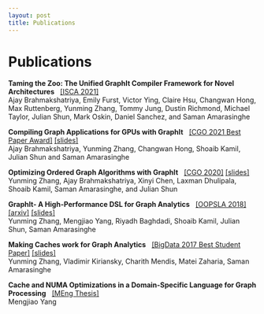 ```yaml
---
layout: post
title: Publications 
---
```

Publications
============

**Taming the Zoo: The Unified GraphIt Compiler Framework for Novel Architectures** &nbsp; [[ISCA 2021]]({{site.data.papers.ugf.link}}) <br/>
Ajay Brahmakshatriya, Emily Furst, Victor Ying, Claire Hsu, Changwan Hong, Max Ruttenberg, Yunming Zhang, Tommy Jung, Dustin Richmond, Michael Taylor, Julian Shun, Mark Oskin, Daniel Sanchez, and Saman Amarasinghe

**Compiling Graph Applications for GPUs with GraphIt** &nbsp; [[CGO 2021 Best Paper Award]]({{site.data.papers.g2.link}}) [[slides]]({{site.data.papers.g2.slides}})<br/>
Ajay Brahmakshatriya, Yunming Zhang, Changwan Hong, Shoaib Kamil, Julian Shun and Saman Amarasinghe

**Optimizing Ordered Graph Algorithms with GraphIt** &nbsp; [[CGO 2020]]({{site.data.papers.og.link}}) [[slides]]({{site.data.papers.og.slides}})<br/>
Yunming Zhang, Ajay Brahmakshatriya, Xinyi Chen, Laxman Dhulipala, Shoaib Kamil, Saman Amarasinghe, and Julian Shun

**GraphIt- A High-Performance DSL for Graph Analytics** &nbsp; [[OOPSLA 2018]]({{site.data.papers.graphit.link}}) [[arxiv]]({{site.data.papers.graphit_arxiv.link}}) [[slides]]({{site.data.papers.graphit.slides}})<br/>
Yunming Zhang, Mengjiao Yang, Riyadh Baghdadi, Shoaib Kamil, Julian Shun, Saman Amarasinghe

**Making Caches work for Graph Analytics** &nbsp; [[BigData 2017 Best Student Paper]]({{site.data.papers.cagra.link}}) [[slides]]({{site.data.papers.cagra.slides}})<br/> 
Yunming Zhang,  Vladimir Kiriansky, Charith Mendis, Matei Zaharia, Saman Amarasinghe

**Cache and NUMA Optimizations in a Domain-Specific Language for Graph Processing** &nbsp; [[MEng Thesis]]({{site.data.papers.mengjiao_thesis.link}}) <br/>
Mengjiao Yang




